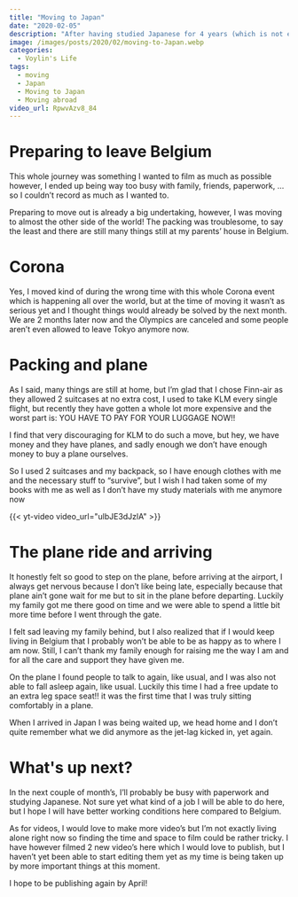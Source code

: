 ```yaml
---
title: "Moving to Japan"
date: "2020-02-05"
description: "After having studied Japanese for 4 years (which is not enough at all), I'll be moving to Japan. Here is the journey of how I moved to Japan!"
image: /images/posts/2020/02/moving-to-Japan.webp
categories:
  - Voylin's Life
tags:
  - moving
  - Japan
  - Moving to Japan
  - Moving abroad
video_url: RpwvAzv8_84
---
```


# Preparing to leave Belgium

This whole journey was something I wanted to film as much as possible however, I ended up being way too busy with family, friends, paperwork, … so I couldn’t record as much as I wanted to.

Preparing to move out is already a big undertaking, however, I was moving to almost the other side of the world! The packing was troublesome, to say the least and there are still many things still at my parents’ house in Belgium.

# Corona

Yes, I moved kind of during the wrong time with this whole Corona event which is happening all over the world, but at the time of moving it wasn’t as serious yet and I thought things would already be solved by the next month. We are 2 months later now and the Olympics are canceled and some people aren’t even allowed to leave Tokyo anymore now.

# Packing and plane

As I said, many things are still at home, but I’m glad that I chose Finn-air as they allowed 2 suitcases at no extra cost, I used to take KLM every single flight, but recently they have gotten a whole lot more expensive and the worst part is: YOU HAVE TO PAY FOR YOUR LUGGAGE NOW!!

I find that very discouraging for KLM to do such a move, but hey, we have money and they have planes, and sadly enough we don’t have enough money to buy a plane ourselves. 

So I used 2 suitcases and my backpack, so I have enough clothes with me and the necessary stuff to “survive”, but I wish I had taken some of my books with me as well as I don’t have my study materials with me anymore now

{{< yt-video video_url="ulbJE3dJzlA" >}}

# The plane ride and arriving

It honestly felt so good to step on the plane, before arriving at the airport, I always get nervous because I don’t like being late, especially because that plane ain’t gone wait for me but to sit in the plane before departing. Luckily my family got me there good on time and we were able to spend a little bit more time before I went through the gate.

I felt sad leaving my family behind, but I also realized that if I would keep living in Belgium that I probably won’t be able to be as happy as to where I am now. Still, I can’t thank my family enough for raising me the way I am and for all the care and support they have given me.

On the plane I found people to talk to again, like usual, and I was also not able to fall asleep again, like usual. Luckily this time I had a free update to an extra leg space seat!! it was the first time that I was truly sitting comfortably in a plane.

When I arrived in Japan I was being waited up, we head home and I don’t quite remember what we did anymore as the jet-lag kicked in, yet again.

# What's up next?

In the next couple of month’s, I’ll probably be busy with paperwork and studying Japanese. Not sure yet what kind of a job I will be able to do here, but I hope I will have better working conditions here compared to Belgium.

As for videos, I would love to make more video’s but I’m not exactly living alone right now so finding the time and space to film could be rather tricky. I have however filmed 2 new video’s here which I would love to publish, but I haven’t yet been able to start editing them yet as my time is being taken up by more important things at this moment.

I hope to be publishing again by April!
